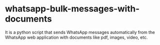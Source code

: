 # whatsapp-bulk-messages-with-documents
It is a python script that sends WhatsApp messages automatically from the WhatsApp web application with documents like pdf, images, video, etc.
